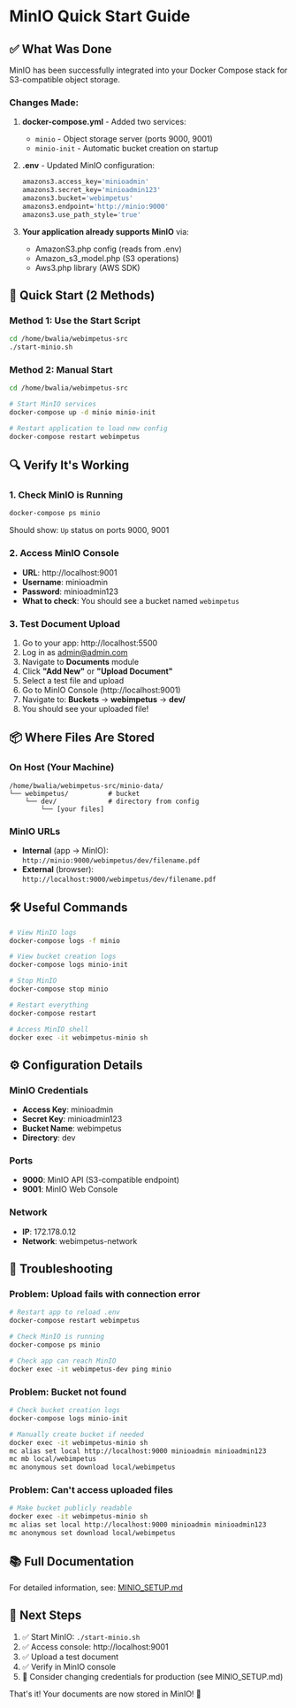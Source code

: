 # MinIO Quick Start Guide

## ✅ What Was Done

MinIO has been successfully integrated into your Docker Compose stack for S3-compatible object storage.

### Changes Made:

1. **docker-compose.yml** - Added two services:
   - `minio` - Object storage server (ports 9000, 9001)
   - `minio-init` - Automatic bucket creation on startup

2. **.env** - Updated MinIO configuration:
   ```bash
   amazons3.access_key='minioadmin'
   amazons3.secret_key='minioadmin123'
   amazons3.bucket='webimpetus'
   amazons3.endpoint='http://minio:9000'
   amazons3.use_path_style='true'
   ```

3. **Your application already supports MinIO** via:
   - AmazonS3.php config (reads from .env)
   - Amazon_s3_model.php (S3 operations)
   - Aws3.php library (AWS SDK)

## 🚀 Quick Start (2 Methods)

### Method 1: Use the Start Script
```bash
cd /home/bwalia/webimpetus-src
./start-minio.sh
```

### Method 2: Manual Start
```bash
cd /home/bwalia/webimpetus-src

# Start MinIO services
docker-compose up -d minio minio-init

# Restart application to load new config
docker-compose restart webimpetus
```

## 🔍 Verify It's Working

### 1. Check MinIO is Running
```bash
docker-compose ps minio
```
Should show: `Up` status on ports 9000, 9001

### 2. Access MinIO Console
- **URL**: http://localhost:9001
- **Username**: minioadmin
- **Password**: minioadmin123
- **What to check**: You should see a bucket named `webimpetus`

### 3. Test Document Upload
1. Go to your app: http://localhost:5500
2. Log in as admin@admin.com
3. Navigate to **Documents** module
4. Click **"Add New"** or **"Upload Document"**
5. Select a test file and upload
6. Go to MinIO Console (http://localhost:9001)
7. Navigate to: **Buckets** → **webimpetus** → **dev/**
8. You should see your uploaded file!

## 📦 Where Files Are Stored

### On Host (Your Machine)
```
/home/bwalia/webimpetus-src/minio-data/
└── webimpetus/          # bucket
    └── dev/             # directory from config
        └── [your files]
```

### MinIO URLs
- **Internal** (app → MinIO): `http://minio:9000/webimpetus/dev/filename.pdf`
- **External** (browser): `http://localhost:9000/webimpetus/dev/filename.pdf`

## 🛠️ Useful Commands

```bash
# View MinIO logs
docker-compose logs -f minio

# View bucket creation logs
docker-compose logs minio-init

# Stop MinIO
docker-compose stop minio

# Restart everything
docker-compose restart

# Access MinIO shell
docker exec -it webimpetus-minio sh
```

## ⚙️ Configuration Details

### MinIO Credentials
- **Access Key**: minioadmin
- **Secret Key**: minioadmin123
- **Bucket Name**: webimpetus
- **Directory**: dev

### Ports
- **9000**: MinIO API (S3-compatible endpoint)
- **9001**: MinIO Web Console

### Network
- **IP**: 172.178.0.12
- **Network**: webimpetus-network

## 🐛 Troubleshooting

### Problem: Upload fails with connection error
```bash
# Restart app to reload .env
docker-compose restart webimpetus

# Check MinIO is running
docker-compose ps minio

# Check app can reach MinIO
docker exec -it webimpetus-dev ping minio
```

### Problem: Bucket not found
```bash
# Check bucket creation logs
docker-compose logs minio-init

# Manually create bucket if needed
docker exec -it webimpetus-minio sh
mc alias set local http://localhost:9000 minioadmin minioadmin123
mc mb local/webimpetus
mc anonymous set download local/webimpetus
```

### Problem: Can't access uploaded files
```bash
# Make bucket publicly readable
docker exec -it webimpetus-minio sh
mc alias set local http://localhost:9000 minioadmin minioadmin123
mc anonymous set download local/webimpetus
```

## 📚 Full Documentation

For detailed information, see: [MINIO_SETUP.md](MINIO_SETUP.md)

## 🎯 Next Steps

1. ✅ Start MinIO: `./start-minio.sh`
2. ✅ Access console: http://localhost:9001
3. ✅ Upload a test document
4. ✅ Verify in MinIO console
5. 📝 Consider changing credentials for production (see MINIO_SETUP.md)

That's it! Your documents are now stored in MinIO! 🎉
